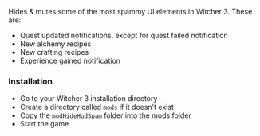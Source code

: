 Hides & mutes some of the most spammy UI elements in Witcher 3. These are:

* Quest updated notifications, except for quest failed notification
* New alchemy recipes
* New crafting recipes
* Experience gained notification

### Installation

* Go to your Witcher 3 installation directory
* Create a directory called `mods` if it doesn't exist
* Copy the `modHideHudSpam` folder into the mods folder
* Start the game